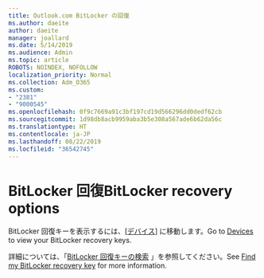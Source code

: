```yaml
---
title: Outlook.com BitLocker の回復
ms.author: daeite
author: daeite
manager: joallard
ms.date: 5/14/2019
ms.audience: Admin
ms.topic: article
ROBOTS: NOINDEX, NOFOLLOW
localization_priority: Normal
ms.collection: Adm_O365
ms.custom:
- "2381"
- "9000545"
ms.openlocfilehash: 0f9c7669a91c3bf197cd19d566296dd0dedf62cb
ms.sourcegitcommit: 1d98db8acb9959aba3b5e308a567ade6b62da56c
ms.translationtype: HT
ms.contentlocale: ja-JP
ms.lasthandoff: 08/22/2019
ms.locfileid: "36542745"
---
```

# <a name="bitlocker-recovery"></a><span data-ttu-id="42a0f-102">BitLocker 回復</span><span class="sxs-lookup"><span data-stu-id="42a0f-102">BitLocker recovery options</span></span>

<span data-ttu-id="42a0f-103">BitLocker 回復キーを表示するには、[[デバイス](https://account.microsoft.com/devices/recoverykey)] に移動します。</span><span class="sxs-lookup"><span data-stu-id="42a0f-103">Go to [Devices](https://account.microsoft.com/devices/recoverykey) to view your BitLocker recovery keys.</span></span>

<span data-ttu-id="42a0f-104">詳細については、「[BitLocker 回復キーの検索](https://support.microsoft.com/help/4026181) 」を参照してください。</span><span class="sxs-lookup"><span data-stu-id="42a0f-104">See [Find my BitLocker recovery key](https://support.microsoft.com/help/4026181) for more information.</span></span>